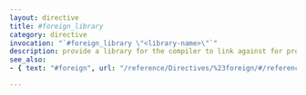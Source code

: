 ```yaml
---
layout: directive
title: #foreign_library
category: directive
invocation: "`#foreign_library \"<library-name>\"`"
description: provide a library for the compiler to link against for procedures marked with `#foreign` directive.
see_also:
- { text: "#foreign", url: "/reference/Directives/%23foreign/#/reference/" }

---
```


